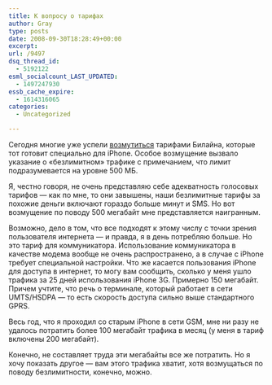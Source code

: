 ```yaml
---
title: К вопросу о тарифах
author: Gray
type: posts
date: 2008-09-30T18:28:49+00:00
excerpt:
url: /9497
dsq_thread_id:
  - 5192122
esml_socialcount_LAST_UPDATED:
  - 1497247930
essb_cache_expire:
  - 1614316065
categories:
  - Uncategorized

---
```








Сегодня многие уже успели <a href="http://www.iphones.ru/iNotes/9440/" target="_blank">возмутиться</a> тарифами Билайна, которые тот готовит специально для iPhone. Особое возмущение вызвало указание о &#171;безлимитном&#187; трафике с примечанием, что лимит подразумевается на уровне 500 МБ.

Я, честно говоря, не очень представляю себе адекватность голосовых тарифов &#8212; как по мне, то они завышены, наши безлимитные тарифы за похожие деньги включают гораздо больше минут и SMS. Но вот возмущение по поводу 500 мегабайт мне представляется наигранным.

Возможно, дело в том, что все подходят к этому числу с точки зрения пользователя интернета &#8212; и правда, я в день потребляю больше. Но это тариф для коммуникатора. Использование коммуникатора в качестве модема вообще не очень распространено, а в случае с iPhone требует специальной настройки. Что же касается пользования iPhone для доступа в интернет, то могу вам сообщить, сколько у меня ушло трафика за 25 дней использования iPhone 3G. Примерно 150 мегабайт. Причем учтите, что речь о терминале, который работает в сети UMTS/HSDPA &#8212; то есть скорость доступа сильно выше стандартного GPRS.

Весь год, что я проходил со старым iPhone в сети GSM, мне ни разу не удалось потратить более 100 мегабайт трафика в месяц (у меня в тариф включены 200 мегабайт).

Конечно, не составляет труда эти мегабайты все же потратить. Но я хочу показать другое &#8212; вам этого трафика хватит, хотя возмущаться по поводу безлимитности, конечно, можно.
